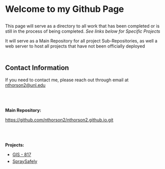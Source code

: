 <html>
	<head>
	</head>
	<body>
		<h1 style="padding-bottom: 10px;">Welcome to my Github Page</h1>
		<p>This page will serve as a directory to all work that has been completed or is still in the process of being completed. <i>See links below for Specific 				Projects</i></p>
		<p>It will serve as a Main Repository for all project Sub-Repositories, as well a web server to host all projects that have not been officially deployed</p>
		<h2 style="padding-top: 20px;">Contact Information</h2>
		<p>If you need to contact me, please reach out through email at <a href="mailto:nthorson2@unl.edu">nthorson2@unl.edu</a></p>
		<p style="padding-top: 50px;"><b>Main Repository:</b></p>
		<a href="https://github.com/nthorson2/nthorson2.github.io.git">https://github.com/nthorson2/nthorson2.github.io.git</a>
		<p style="padding-top: 50px;"><b>Projects:</b></p>
		<ul>
			<li><a href="https://github.com/nthorson2/nthorson2.github.io/blob/main/GIS_817">GIS - 817</a></li>
			<li style="padding-top: 5px;"><a href="https://github.com/nthorson2/nthorson2.github.io/blob/main/SpraySafely">SpraySafely</a></li>
		</ul>
	</body>
</html>

